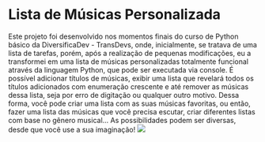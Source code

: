 # Lista de Músicas Personalizada
Este projeto foi desenvolvido nos momentos finais do curso de Python básico da DiversificaDev - TransDevs, onde, inicialmente, se tratava de uma lista de tarefas, porém, após a realização de pequenas modificações, eu a transformei em uma lista de músicas personalizadas totalmente funcional através da linguagem Python, que pode ser executada via console.
É possível adicionar títulos de músicas, exibir uma lista que revelará todos os títulos adicionados com enumeração crescente e até remover as músicas dessa lista, seja por erro de digitação ou qualquer outro motivo. Dessa forma, você pode criar uma lista com as suas músicas favoritas, ou então, fazer uma lista das músicas que você precisa escutar, criar diferentes listas com base no gênero musical... As possibilidades podem ser diversas, desde que você use a sua imaginação!
<img src="https://art.pixilart.com/ca60daa1104a425.gif">
